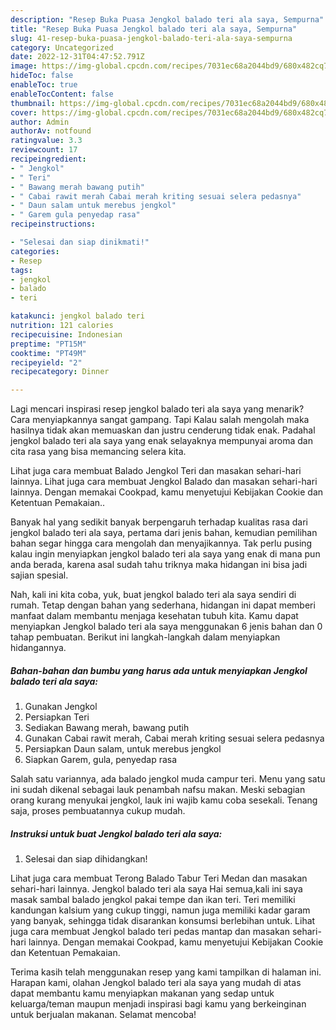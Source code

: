 ```yaml
---
description: "Resep Buka Puasa Jengkol balado teri ala saya, Sempurna"
title: "Resep Buka Puasa Jengkol balado teri ala saya, Sempurna"
slug: 41-resep-buka-puasa-jengkol-balado-teri-ala-saya-sempurna
category: Uncategorized
date: 2022-12-31T04:47:52.791Z
image: https://img-global.cpcdn.com/recipes/7031ec68a2044bd9/680x482cq70/jengkol-balado-teri-ala-saya-foto-resep-utama.jpg
hideToc: false
enableToc: true
enableTocContent: false
thumbnail: https://img-global.cpcdn.com/recipes/7031ec68a2044bd9/680x482cq70/jengkol-balado-teri-ala-saya-foto-resep-utama.jpg
cover: https://img-global.cpcdn.com/recipes/7031ec68a2044bd9/680x482cq70/jengkol-balado-teri-ala-saya-foto-resep-utama.jpg
author: Admin
authorAv: notfound
ratingvalue: 3.3
reviewcount: 17
recipeingredient:
- " Jengkol"
- " Teri"
- " Bawang merah bawang putih"
- " Cabai rawit merah Cabai merah kriting sesuai selera pedasnya"
- " Daun salam untuk merebus jengkol"
- " Garem gula penyedap rasa"
recipeinstructions:

- "Selesai dan siap dinikmati!"
categories:
- Resep
tags:
- jengkol
- balado
- teri

katakunci: jengkol balado teri 
nutrition: 121 calories
recipecuisine: Indonesian
preptime: "PT15M"
cooktime: "PT49M"
recipeyield: "2"
recipecategory: Dinner

---
```



Lagi mencari inspirasi resep jengkol balado teri ala saya yang menarik? Cara menyiapkannya sangat gampang. Tapi Kalau salah mengolah maka hasilnya tidak akan memuaskan dan justru cenderung tidak enak. Padahal jengkol balado teri ala saya yang enak selayaknya mempunyai aroma dan cita rasa yang bisa memancing selera kita.


Lihat juga cara membuat Balado Jengkol Teri dan masakan sehari-hari lainnya. Lihat juga cara membuat Jengkol Balado dan masakan sehari-hari lainnya. Dengan memakai Cookpad, kamu menyetujui Kebijakan Cookie dan Ketentuan Pemakaian..

Banyak hal yang sedikit banyak berpengaruh terhadap kualitas rasa dari jengkol balado teri ala saya, pertama dari jenis bahan, kemudian pemilihan bahan segar hingga cara mengolah dan menyajikannya. Tak perlu pusing kalau ingin menyiapkan jengkol balado teri ala saya yang enak di mana pun anda berada, karena asal sudah tahu triknya maka hidangan ini bisa jadi sajian spesial.


Nah, kali ini kita coba, yuk, buat jengkol balado teri ala saya sendiri di rumah. Tetap dengan bahan yang sederhana, hidangan ini dapat memberi manfaat dalam membantu menjaga kesehatan tubuh kita. Kamu dapat menyiapkan Jengkol balado teri ala saya menggunakan 6 jenis bahan dan 0 tahap pembuatan. Berikut ini langkah-langkah dalam menyiapkan hidangannya.

<!--inarticleads1-->

##### Bahan-bahan dan bumbu yang harus ada untuk menyiapkan Jengkol balado teri ala saya:

1. Gunakan  Jengkol
1. Persiapkan  Teri
1. Sediakan  Bawang merah, bawang putih
1. Gunakan  Cabai rawit merah, Cabai merah kriting sesuai selera pedasnya
1. Persiapkan  Daun salam, untuk merebus jengkol
1. Siapkan  Garem, gula, penyedap rasa


Salah satu variannya, ada balado jengkol muda campur teri. Menu yang satu ini sudah dikenal sebagai lauk penambah nafsu makan. Meski sebagian orang kurang menyukai jengkol, lauk ini wajib kamu coba sesekali. Tenang saja, proses pembuatannya cukup mudah. 

<!--inarticleads2-->

##### Instruksi untuk buat Jengkol balado teri ala saya:


1. Selesai dan siap dihidangkan!

Lihat juga cara membuat Terong Balado Tabur Teri Medan dan masakan sehari-hari lainnya. Jengkol balado teri ala saya Hai semua,kali ini saya masak sambal balado jengkol pakai tempe dan ikan teri. Teri memiliki kandungan kalsium yang cukup tinggi, namun juga memiliki kadar garam yang banyak, sehingga tidak disarankan konsumsi berlebihan untuk. Lihat juga cara membuat Jengkol balado teri pedas mantap dan masakan sehari-hari lainnya. Dengan memakai Cookpad, kamu menyetujui Kebijakan Cookie dan Ketentuan Pemakaian. 

Terima kasih telah menggunakan resep yang kami tampilkan di halaman ini. Harapan kami, olahan Jengkol balado teri ala saya yang mudah di atas dapat membantu kamu menyiapkan makanan yang sedap untuk keluarga/teman maupun menjadi inspirasi bagi kamu yang berkeinginan untuk berjualan makanan. Selamat mencoba!
